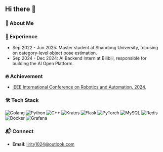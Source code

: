 ## Hi there 👋

<!--
**Lirity/Lirity** is a ✨ _special_ ✨ repository because its `README.md` (this file) appears on your GitHub profile.

Here are some ideas to get you started:

- 🔭 I’m currently working on ...
- 🌱 I’m currently learning ...
- 👯 I’m looking to collaborate on ...
- 🤔 I’m looking for help with ...
- 💬 Ask me about ...
- 📫 How to reach me: ...
- 😄 Pronouns: ...
- ⚡ Fun fact: ...
-->

### 🌟 About Me

### 💼 Experience

- Sep 2022 - Jun 2025: Master student at Shandong University, focusing on category-level object pose estimation.
- Sep 2024 - Dec 2024: AI Backend Intern at Bilibili, responsible for building the AI Open Platform.

### 🔥 Achievement

- [IEEE International Conference on Robotics and Automation, 2024.](https://ieeexplore.ieee.org/abstract/document/10610570)

### 🛠️ Tech Stack
![Golang](https://img.shields.io/badge/-Golang-00ADD8?logo=go&logoColor=white)
![Python](https://img.shields.io/badge/-Python-3776AB?logo=python&logoColor=white)
![C++](https://img.shields.io/badge/-C++-00599C?logo=c%2b%2b&logoColor=white)
![Kratos](https://img.shields.io/badge/-Kratos-FF2626?logo=go&logoColor=white)
![Flask](https://img.shields.io/badge/-Flask-F27C3C?logo=flask&logoColor=white)
![PyTorch](https://img.shields.io/badge/-PyTorch-EE4C2C?logo=pytorch&logoColor=white)
![MySQL](https://img.shields.io/badge/-MySQL-4479A1?logo=mysql&logoColor=white)
![Redis](https://img.shields.io/badge/-Redis-DC382D?logo=redis&logoColor=white)
![Docker](https://img.shields.io/badge/-Docker-2496ED?logo=docker&logoColor=white)
![Grafana](https://img.shields.io/badge/-Grafana-F46800?logo=grafana&logoColor=white)

### 📬 Connect

- **Email**: lirity1024@outlook.com
